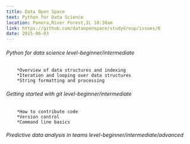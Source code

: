```yaml
---
title: Data Open Space
text: Python for Data Science
location: Panera,River Forest,IL 10:30am
link: https://github.com/dataopenspace/studyGroup/issues/6
date: 2015-06-03
---
```


###### Python for data science level-beginner/intermediate
        *Overview of data structures and indexing
        *Iteration and looping over data structures
        *String formatting and processing
###### Getting started with git level-beginner/intermediate
        *How to contribute code
        *Version control
        *Command line basics
###### Predictive data analysis in teams level-beginner/intermediate/advanced
